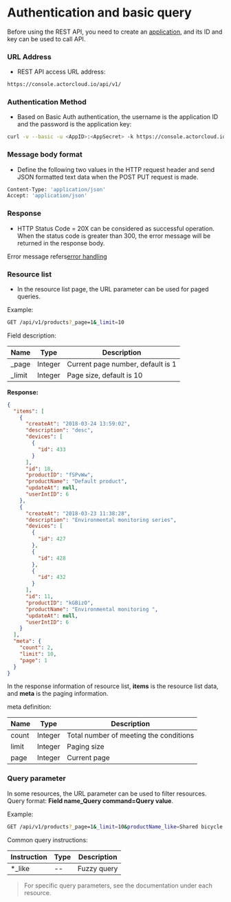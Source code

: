 # Authentication and basic query

Before using the REST API, you need to create an [application](../application/application.md), and its ID and  key can be used to call API.


### URL Address

- REST API access URL address:
```bash
https://console.actorcloud.io/api/v1/
```

### Authentication Method

- Based on Basic Auth authentication, the username is the application ID and the password is the application key:
```bash
curl -v --basic -u <AppID>:<AppSecret> -k https://console.actorcloud.io/api/v1/overview/current_count
```

### Message body format

- Define the following two values in the HTTP request header and send JSON formatted text data when the POST PUT request is made.
```bash
Content-Type: 'application/json'
Accept: 'application/json'
```

### Response
- HTTP Status Code = 20X can be considered as successful operation. When the status code is greater than 300, the error message will be returned in the response body.

Error message refers[error handling](error.md)


### Resource list

- In the resource list page,  the URL parameter can be used for paged queries.

Example:

```bash
GET /api/v1/products?_page=1&_limit=10
```

Field description:

| Name  | Type | Description |
| ------ | --- | ----------- |
| _page  | Integer | Current page number, default is 1 |
| _limit | Integer | Page size, default is 10 |

**Response:**

```json
{
  "items": [
    {
      "createAt": "2018-03-24 13:59:02",
      "description": "desc",
      "devices": [
        {
          "id": 433
        }
      ],
      "id": 18,
      "productID": "fSPvWw",
      "productName": "Default product",
      "updateAt": null,
      "userIntID": 6
    },
    {
      "createAt": "2018-03-23 11:38:28",
      "description": "Environmental monitoring series",
      "devices": [
        {
          "id": 427
        },
        {
          "id": 428
        },
        {
          "id": 432
        }
      ],
      "id": 11,
      "productID": "kGBizO",
      "productName": "Environmental monitoring ",
      "updateAt": null,
      "userIntID": 6
    }
  ],
  "meta": {
    "count": 2,
    "limit": 10,
    "page": 1
  }
}
```
In the response information of resource list, **items** is the resource list data, and **meta** is the paging information.

meta definition:

| Name | Type | Description |
| ------ | --- | ----------- |
| count  | Integer | Total number of meeting the conditions |
| limit | Integer | Paging size |
| page | Integer | Current page |


### Query parameter
In some resources, the URL parameter can be used to filter resources. Query format: **Field name_Query command=Query value**.

Example:

```bash
GET /api/v1/products?_page=1&_limit=10&productName_like=Shared bicycle
```
Common query instructions:

| Instruction | Type | Description |
| ------ | --- | ----------- |
| *_like  | -- | Fuzzy query |

> For specific query parameters, see the documentation under each resource.

